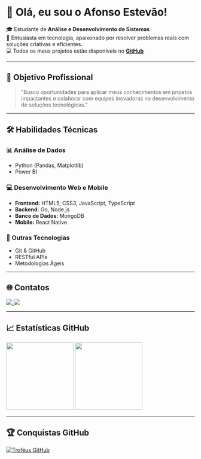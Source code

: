 # 👋 Olá, eu sou o Afonso Estevão!

🎓 Estudante de **Análise e Desenvolvimento de Sistemas**  
🚀 Entusiasta em tecnologia, apaixonado por resolver problemas reais com soluções criativas e eficientes.  
💻 Todos os meus projetos estão disponíveis no [**GitHub**](https://github.com/Pxxx010)

---

## 🎯 Objetivo Profissional

> "Busco oportunidades para aplicar meus conhecimentos em projetos impactantes e colaborar com equipes inovadoras no desenvolvimento de soluções tecnológicas."

---

## 🛠️ Habilidades Técnicas

### 📊 **Análise de Dados**
- Python (Pandas, Matplotlib)
- Power BI

### 💻 **Desenvolvimento Web e Mobile**
- **Frontend:** HTML5, CSS3, JavaScript, TypeScript
- **Backend:** Go, Node.js
- **Banco de Dados:** MongoDB
- **Mobile:** React Native

### 🚀 **Outras Tecnologias**
- Git & GitHub
- RESTful APIs
- Metodologias Ágeis

---

## 🌐 Contatos

<div>
  <a href="mailto:afonsoestevao04@gmail.com" target="_blank">
    <img loading="lazy" src="https://img.shields.io/badge/Gmail-D14836?style=for-the-badge&logo=gmail&logoColor=white" />
  </a>
  <a href="https://www.linkedin.com/in/afonso-luna/" target="_blank">
    <img loading="lazy" src="https://img.shields.io/badge/-LinkedIn-%230077B5?style=for-the-badge&logo=linkedin&logoColor=white" />
  </a>
</div>

---

## 📈 Estatísticas GitHub

<div>
  <img loading="lazy" height="180em" src="https://github-readme-stats.vercel.app/api/top-langs/?username=Pxxx010&layout=compact&langs_count=7&theme=dracula"/>
  <img loading="lazy" height="180em" src="https://github-readme-stats.vercel.app/api?username=Pxxx010&show_icons=true&theme=dracula&include_all_commits=true&count_private=true"/>
</div>

---

## 🏆 Conquistas GitHub

[![Troféus GitHub](https://github-profile-trophy.vercel.app/?username=Pxxx010&theme=dracula)](https://github.com/ryo-ma/github-profile-trophy)
